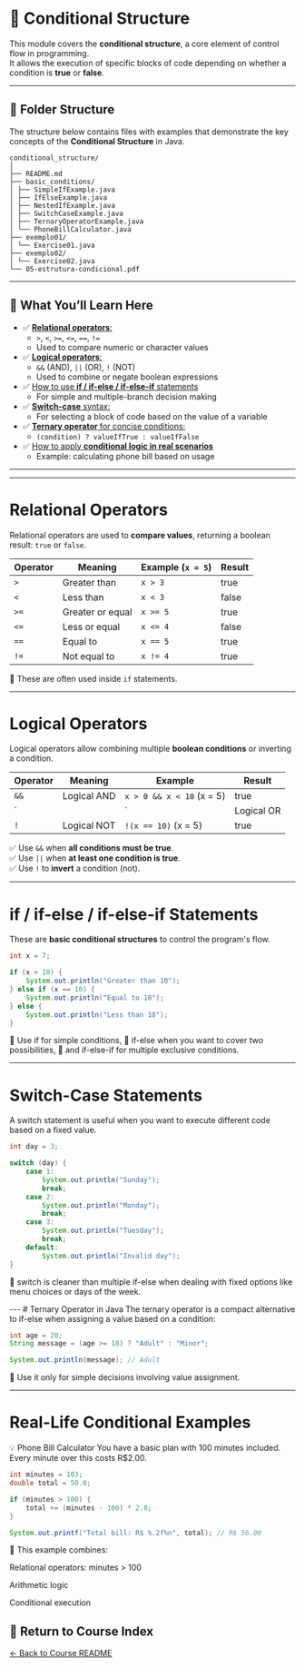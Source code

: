# 📘 Conditional Structure

This module covers the **conditional structure**, a core element of control flow in programming.  
It allows the execution of specific blocks of code depending on whether a condition is **true** or **false**.

---

## 📂 Folder Structure

The structure below contains files with examples that demonstrate the key concepts of the **Conditional Structure** in Java.
```
conditional_structure/
│
├── README.md
├── basic_conditions/
│ ├── SimpleIfExample.java
│ ├── IfElseExample.java
│ ├── NestedIfExample.java
│ ├── SwitchCaseExample.java
│ ├── TernaryOperatorExample.java
│ └── PhoneBillCalculator.java
├── exemplo01/
│ └── Exercise01.java
├── exemplo02/
│ └── Exercise02.java
└── 05-estrutura-condicional.pdf
```


---

## 🧠 What You’ll Learn Here

- ✅ [**Relational operators**:](#relational-operators)
    - `>`, `<`, `>=`, `<=`, `==`, `!=`
    - Used to compare numeric or character values
- ✅ [**Logical operators**:](#logical-operators)
    - `&&` (AND), `||` (OR), `!` (NOT)
    - Used to combine or negate boolean expressions
- ✅ [How to use **if / if-else / if-else-if** statements](#if-else-if-statements)
    - For simple and multiple-branch decision making
- ✅ [**Switch-case** syntax:](#switch-case-statements)
    - For selecting a block of code based on the value of a variable
- ✅ [**Ternary operator** for concise conditions:](#ternary-operator-in-java)
    - `(condition) ? valueIfTrue : valueIfFalse`
- ✅ [How to apply **conditional logic in real scenarios**](#real-life-conditional-examples)
    - Example: calculating phone bill based on usage

---

---

# Relational Operators

Relational operators are used to **compare values**, returning a boolean result: `true` or `false`.

| Operator | Meaning         | Example (`x = 5`) | Result |
|----------|------------------|-------------------|--------|
| `>`      | Greater than     | `x > 3`           | true   |
| `<`      | Less than        | `x < 3`           | false  |
| `>=`     | Greater or equal | `x >= 5`          | true   |
| `<=`     | Less or equal    | `x <= 4`          | false  |
| `==`     | Equal to         | `x == 5`          | true   |
| `!=`     | Not equal to     | `x != 4`          | true   |

📌 These are often used inside `if` statements.

---

# Logical Operators

Logical operators allow combining multiple **boolean conditions** or inverting a condition.

| Operator | Meaning         | Example                         | Result |
|----------|------------------|----------------------------------|--------|
| `&&`     | Logical AND     | `x > 0 && x < 10` (x = 5)        | true   |
| `||`     | Logical OR      | `x == 3 || x == 5` (x = 5)       | true   |
| `!`      | Logical NOT     | `!(x == 10)` (x = 5)             | true   |

✅ Use `&&` when **all conditions must be true**.  
✅ Use `||` when **at least one condition is true**.  
✅ Use `!` to **invert** a condition (not).

---

# if / if-else / if-else-if Statements

These are **basic conditional structures** to control the program's flow.

```java
int x = 7;

if (x > 10) {
    System.out.println("Greater than 10");
} else if (x == 10) {
    System.out.println("Equal to 10");
} else {
    System.out.println("Less than 10");
}
```

📌 Use if for simple conditions,
📌 if-else when you want to cover two possibilities,
📌 and if-else-if for multiple exclusive conditions.

---

# Switch-Case Statements

A switch statement is useful when you want to execute different code based on a fixed value.

```java
int day = 3;

switch (day) {
    case 1:
        System.out.println("Sunday");
        break;
    case 2:
        System.out.println("Monday");
        break;
    case 3:
        System.out.println("Tuesday");
        break;
    default:
        System.out.println("Invalid day");
}
```
📌 switch is cleaner than multiple if-else when dealing with fixed options like menu choices or days of the week.

--- # Ternary Operator in Java
The ternary operator is a compact alternative to if-else when assigning a value based on a condition:
```java
int age = 20;
String message = (age >= 18) ? "Adult" : "Minor";

System.out.println(message); // Adult
```

📌 Use it only for simple decisions involving value assignment.

---

# Real-Life Conditional Examples

💡 Phone Bill Calculator
You have a basic plan with 100 minutes included. Every minute over this costs R$2.00.

```java
int minutes = 103;
double total = 50.0;

if (minutes > 100) {
    total += (minutes - 100) * 2.0;
}

System.out.printf("Total bill: R$ %.2f%n", total); // R$ 56.00
```
📌 This example combines:

Relational operators: minutes > 100

Arithmetic logic

Conditional execution

## 🔗 Return to Course Index

[← Back to Course README](../../../../../../README.md)
